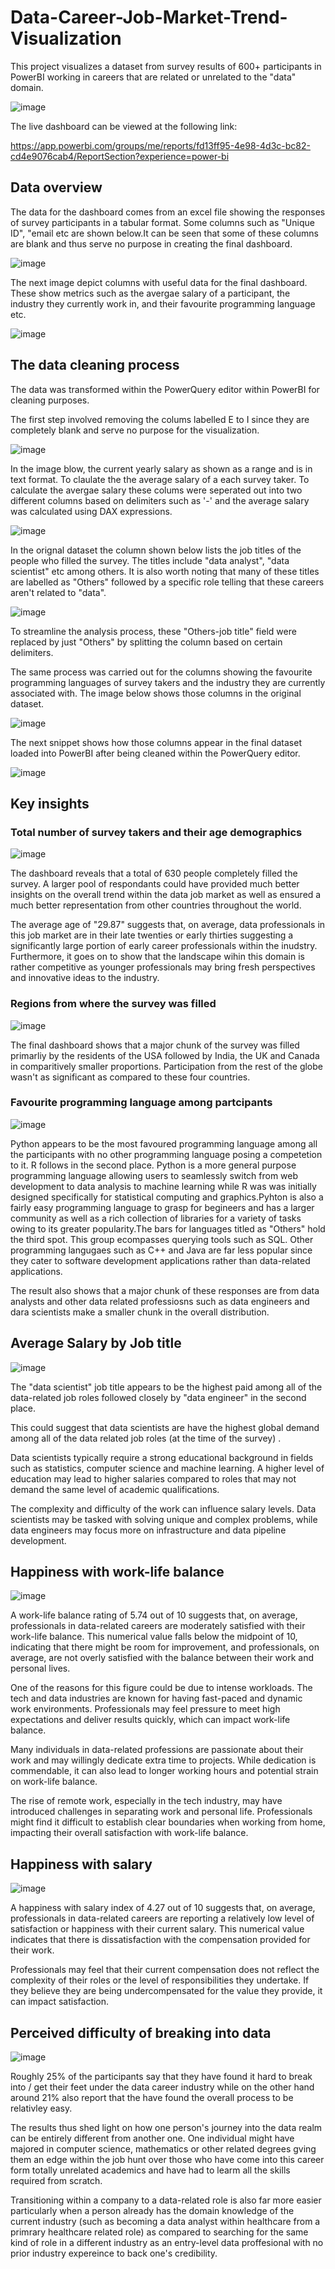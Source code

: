# Data-Career-Job-Market-Trend-Visualization
This project visualizes a dataset from survey results of 600+ participants in PowerBI working in careers that are related or unrelated to the "data" domain. 

![image](https://github.com/Sha95544/Data-Career-Job-Market-Trend-Visualization/assets/62758405/2b9ad1f6-406b-466c-9ee6-a2549ad100b9)

The live dashboard can be viewed at the following link:

https://app.powerbi.com/groups/me/reports/fd13ff95-4e98-4d3c-bc82-cd4e9076cab4/ReportSection?experience=power-bi

## Data overview
The data for the dashboard comes from an excel file showing the responses of survey participants in a tabular format. Some columns such as "Unique ID", "email etc are shown below.It can be seen that some of these columns are blank and thus serve no purpose in creating the final dashboard.

![image](https://github.com/Sha95544/Data-Career-Job-Market-Trend-Visualization/assets/62758405/9c09540d-98c6-427d-8f86-f2a8f0bb2e4b)

The next image depict columns with useful data for the final dashboard. These show metrics such as the avergae salary of a participant, the industry they currently work in, and their favourite programming language etc.

![image](https://github.com/Sha95544/Data-Career-Job-Market-Trend-Visualization/assets/62758405/049f27e1-9f38-4558-93c9-7fda831df220)

## The data cleaning process
The data was transformed within the PowerQuery editor within PowerBI for cleaning purposes. 

The first step involved removing the colums labelled E to I since they are completely blank and serve no purpose for the visualization.

![image](https://github.com/Sha95544/Data-Career-Job-Market-Trend-Visualization/assets/62758405/cb85fa9a-e519-4938-8cb1-220e54e46c81)

In the image blow, the current yearly salary as shown as a range and is in text format. To claulate the the average salary of a each survey taker. To calculate the avergae salary these colums were seperated out into two different columns based on delimiters such as '-' and the average salary was calculated using DAX expressions.

![image](https://github.com/Sha95544/Data-Career-Job-Market-Trend-Visualization/assets/62758405/4c676fb1-9db3-499e-b0f8-d23eb3fc948c)

In the orignal dataset the column shown below lists the job titles of the people who filled the survey. The titles include "data analyst", "data scientist" etc among others. It is also worth noting that many of these titles are labelled as "Others" followed by a specific role telling that these careers aren't related to "data".

![image](https://github.com/Sha95544/Data-Career-Job-Market-Trend-Visualization/assets/62758405/f69774a8-8741-46f1-8090-eb8c9c98ac42)

To streamline the analysis process, these "Others-job title" field were replaced by just "Others" by splitting the column based on certain delimiters.

The same process was carried out for the columns showing the favourite programming languages of survey takers and the industry they are currently associated with. The image below shows those columns in the original dataset.

![image](https://github.com/Sha95544/Data-Career-Job-Market-Trend-Visualization/assets/62758405/8a2818fd-4cc1-4689-908e-9d26ec6d2cd0) 

The next snippet shows how those columns appear in the final dataset loaded into PowerBI after being cleaned within the PowerQuery editor.

![image](https://github.com/Sha95544/Data-Career-Job-Market-Trend-Visualization/assets/62758405/093ba932-2f7c-4328-943e-6881a713da89)



## Key insights 

### Total number of survey takers and their age demographics

![image](https://github.com/Sha95544/Data-Career-Job-Market-Trend-Visualization/assets/62758405/8bfc59eb-9342-453f-87ab-47cd4fc5709c)

The dashboard reveals that a total of 630 people completely filled the survey. A larger pool of respondants could have provided much better insights on the overall trend within the data job market as well as ensured a much better representation from other countries throughout the world.

The average age of "29.87" suggests that, on average, data professionals in this job market are in their late twenties or early thirties suggesting a significantly large portion of early career professionals within the inudstry. Furthermore, it goes on to show that the landscape wihin this domain is rather competitive as younger professionals may bring fresh perspectives and innovative ideas to the industry.

### Regions from where the survey was filled

![image](https://github.com/Sha95544/Data-Career-Job-Market-Trend-Visualization/assets/62758405/ad29dc3a-6b08-4943-bd7a-b9043ac788d6)

The final dashboard shows that a major chunk of the survey was filled primarliy by the residents of the USA followed by India, the UK and Canada in comparitively smaller proportions. Participation from the rest of the globe wasn't as significant as compared to these four countries.

### Favourite programming language among partcipants
![image](https://github.com/Sha95544/Data-Career-Job-Market-Trend-Visualization/assets/62758405/1d853822-320d-46a8-a58f-41774ba4a254)

Python appears to be the most favoured programming language among all the participants with no other programming language posing a competetion to it. R follows in the second place. Python is a more general purpose programming language allowing users to seamlessly switch from web development to data analysis to machine learning while R was was initially designed specifically for statistical computing and graphics.Pyhton is also a fairly easy programming language to grasp for begineers and has a larger community as well as a rich collection of libraries for a variety of tasks owing to its greater popularity.The bars for languages titled as "Others" hold the third spot. This group ecompasses querying tools such as SQL. Other programming langugaes such as C++ and Java are far less popular since they cater to software development applications rather than data-related applications.

The result also shows that a major chunk of these responses are from data analysts and other data related professiosns such as data engineers and dara scientists make a smaller chunk in the overall distribution.

## Average Salary by Job title
![image](https://github.com/Sha95544/Data-Career-Job-Market-Trend-Visualization/assets/62758405/25f13e1b-ea4d-4a46-936a-758e44cdd78d)

The "data scientist" job title appears to be the highest paid among all of the data-related job roles followed closely by "data engineer" in the second place. 

This could suggest that data scientists are have the highest global demand among all of the data related job roles (at the time of the survey) . 

Data scientists typically require a strong educational background in fields such as statistics, computer science and machine learning. A higher level of education may lead to higher salaries compared to roles that may not demand the same level of academic qualifications.

The complexity and difficulty of the work can influence salary levels. Data scientists may be tasked with solving unique and complex problems, while data engineers may focus more on infrastructure and data pipeline development.

## Happiness with work-life balance

![image](https://github.com/Sha95544/Data-Career-Job-Market-Trend-Visualization/assets/62758405/5c223738-a3bf-466b-a86c-830642532447)

A work-life balance rating of 5.74 out of 10 suggests that, on average, professionals in data-related careers are moderately satisfied with their work-life balance. This numerical value falls below the midpoint of 10, indicating that there might be room for improvement, and professionals, on average, are not overly satisfied with the balance between their work and personal lives.

One of the reasons for this figure could be due to intense workloads. The tech and data industries are known for having fast-paced and dynamic work environments. Professionals may feel pressure to meet high expectations and deliver results quickly, which can impact work-life balance.

Many individuals in data-related professions are passionate about their work and may willingly dedicate extra time to projects. While dedication is commendable, it can also lead to longer working hours and potential strain on work-life balance.

The rise of remote work, especially in the tech industry, may have introduced challenges in separating work and personal life. Professionals might find it difficult to establish clear boundaries when working from home, impacting their overall satisfaction with work-life balance.

## Happiness with salary

![image](https://github.com/Sha95544/Data-Career-Job-Market-Trend-Visualization/assets/62758405/1115f1b1-463c-429f-a20f-73811f8aa193)

A happiness with salary index of 4.27 out of 10 suggests that, on average, professionals in data-related careers are reporting a relatively low level of satisfaction or happiness with their current salary. This numerical value indicates that there is dissatisfaction with the compensation provided for their work.

Professionals may feel that their current compensation does not reflect the complexity of their roles or the level of responsibilities they undertake. If they believe they are being undercompensated for the value they provide, it can impact satisfaction.


## Perceived difficulty of breaking into data

![image](https://github.com/Sha95544/Data-Career-Job-Market-Trend-Visualization/assets/62758405/d76ec71a-10b0-4119-bb5d-ffd409d0f9aa)

Roughly 25% of the participants say that they have found it hard to break into / get their feet under the data career industry while on the other hand around 21% also report that the have found the overall process to be relativley easy. 

The results thus shed light on how one person's journey into the data realm can be entirely different from another one. One individual might have majored in computer science, mathematics or other related degrees gving them an edge within the job hunt over those who have come into this career form totally unrelated academics and have had to learm all the skills required from scratch. 

Transitioning within a company to a data-related role is also far more easier particularly when a person already has the domain knowledge of the current industry (such as becoming a data analyst within healthcare from a primrary healthcare related role) as compared to searching for the same kind of role in a different industry as an entry-level data proffesional with no prior industry expereince to back one's credibility.
